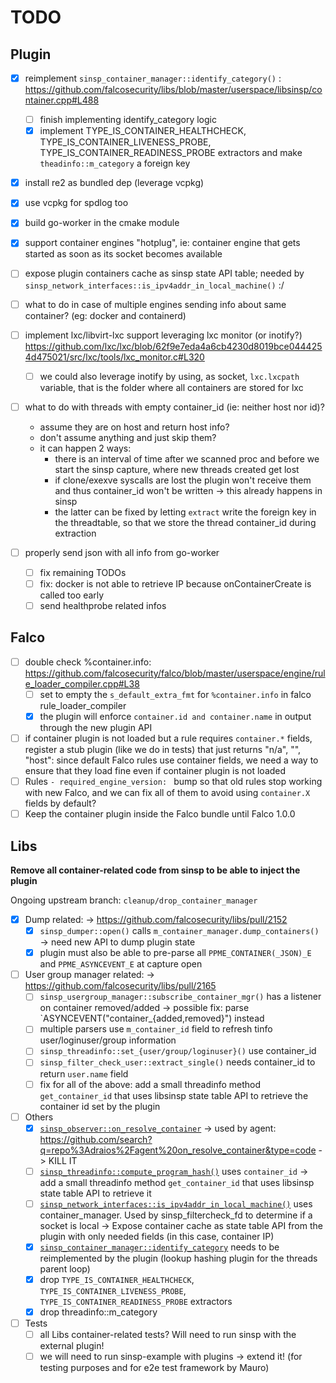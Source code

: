 # TODO

## Plugin

- [x] reimplement `sinsp_container_manager::identify_category()` : https://github.com/falcosecurity/libs/blob/master/userspace/libsinsp/container.cpp#L488
  - [ ] finish implementing identify_category logic
  - [x] implement TYPE_IS_CONTAINER_HEALTHCHECK, TYPE_IS_CONTAINER_LIVENESS_PROBE, TYPE_IS_CONTAINER_READINESS_PROBE extractors and make `theadinfo::m_category` a foreign key

- [x] install re2 as bundled dep (leverage vcpkg)
- [x] use vcpkg for spdlog too
- [x] build go-worker in the cmake module

- [x] support container engines "hotplug", ie: container engine that gets started as soon as its socket becomes available

- [ ] expose plugin containers cache as sinsp state API table; needed by `sinsp_network_interfaces::is_ipv4addr_in_local_machine()` :/

- [ ] what to do in case of multiple engines sending info about same container? (eg: docker and containerd)

- [ ] implement lxc/libvirt-lxc support leveraging lxc monitor (or inotify?) https://github.com/lxc/lxc/blob/62f9e7eda4a6cb4230d8019bce0444254d475021/src/lxc/tools/lxc_monitor.c#L320
  - [ ] we could also leverage inotify by using, as socket, `lxc.lxcpath` variable, that is the folder where all containers are stored for lxc

- [ ] what to do with threads with empty container_id (ie: neither host nor id)? 
  - assume they are on host and return host info?
  - don't assume anything and just skip them?
  - it can happen 2 ways:
    * there is an interval of time after we scanned proc and before we start the sinsp capture, where new threads created get lost
    * if clone/exexve syscalls are lost the plugin won't receive them and thus container_id won't be written -> this already happens in sinsp
    * the latter can be fixed by letting `extract` write the foreign key in the threadtable, so that we store the thread container_id during extraction

- [ ] properly send json with all info from go-worker
    - [ ] fix remaining TODOs
    - [ ] fix: docker is not able to retrieve IP because onContainerCreate is called too early
    - [ ] send healthprobe related infos

## Falco

- [ ] double check %container.info: https://github.com/falcosecurity/falco/blob/master/userspace/engine/rule_loader_compiler.cpp#L38
    - [ ] set to empty the `s_default_extra_fmt` for `%container.info` in falco rule_loader_compiler
    - [x] the plugin will enforce `container.id and container.name` in output through the new plugin API
- [ ] if container plugin is not loaded but a rule requires `container.*` fields, register a stub plugin (like we do in tests)
  that just returns "n/a", "", "host": since default Falco rules use container fields, we need a way to ensure that they load fine even if container plugin is not loaded
- [ ] Rules `- required_engine_version: ` bump so that old rules stop working with new Falco, and we can fix all of them to avoid using `container.X` fields by default?
- [ ] Keep the container plugin inside the Falco bundle until Falco 1.0.0

## Libs

**Remove all container-related code from sinsp to be able to inject the plugin**

Ongoing upstream branch: `cleanup/drop_container_manager`

- [x] Dump related: -> https://github.com/falcosecurity/libs/pull/2152
    - [x] `sinsp_dumper::open()` calls `m_container_manager.dump_containers()` -> need new API to dump plugin state
    - [x] plugin must also be able to pre-parse all `PPME_CONTAINER(_JSON)_E` and `PPME_ASYNCEVENT_E` at capture open

- [ ] User group manager related: -> https://github.com/falcosecurity/libs/pull/2165
    - [ ] `sinsp_usergroup_manager::subscribe_container_mgr()` has a listener on container removed/added -> possible fix: parse `ASYNCEVENT("container_{added,removed}") instead
    - [ ] multiple parsers use `m_container_id` field to refresh tinfo user/loginuser/group information
    - [ ] `sinsp_threadinfo::set_{user/group/loginuser}()` use container_id
    - [ ] `sinsp_filter_check_user::extract_single()` needs container_id to return `user.name` field
    - [ ] fix for all of the above: add a small threadinfo method `get_container_id` that uses libsinsp state table API to retrieve the container id set by the plugin

- [ ] Others
    - [x] [`sinsp_observer::on_resolve_container`](https://github.com/falcosecurity/libs/blob/master/userspace/libsinsp/sinsp_observer.h#L54) -> used by agent: https://github.com/search?q=repo%3Adraios%2Fagent%20on_resolve_container&type=code -> KILL IT
    - [ ] [`sinsp_threadinfo::compute_program_hash()`](https://github.com/falcosecurity/libs/blob/master/userspace/libsinsp/threadinfo.cpp#L209) uses `container_id` -> add a small threadinfo method `get_container_id` that uses libsinsp state table API to retrieve it
    - [ ] [`sinsp_network_interfaces::is_ipv4addr_in_local_machine()`](https://github.com/falcosecurity/libs/blob/master/userspace/libsinsp/ifinfo.cpp#L217) uses container_manager. Used by sinsp_filtercheck_fd to determine if a socket is local -> Expose container cache as state table API from the plugin with only needed fields (in this case, container IP)
    - [x] [`sinsp_container_manager::identify_category`](https://github.com/falcosecurity/libs/blob/master/userspace/libsinsp/container.cpp#L488) needs to be reimplemented by the plugin (lookup hashing plugin for the threads parent loop)
    - [x] drop `TYPE_IS_CONTAINER_HEALTHCHECK`, `TYPE_IS_CONTAINER_LIVENESS_PROBE`, `TYPE_IS_CONTAINER_READINESS_PROBE` extractors
    - [x] drop threadinfo::m_category

- [ ] Tests
    - [ ] all Libs container-related tests? Will need to run sinsp with the external plugin!
    - [ ] we will need to run sinsp-example with plugins -> extend it! (for testing purposes and for e2e test framework by Mauro)
